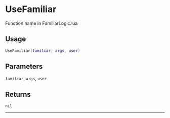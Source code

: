 # UseFamiliar
Function name in FamiliarLogic.lua
## Usage
```lua
UseFamiliar(familiar, args, user)
```
## Parameters
`familiar`, `args`, `user`
## Returns
`nil`

---